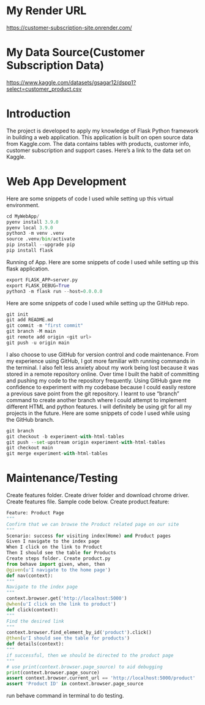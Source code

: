# My Render URL

https://customer-subscription-site.onrender.com/

# My Data Source(Customer Subscription Data)

https://www.kaggle.com/datasets/gsagar12/dspp1?select=customer_product.csv

# Introduction

The project is developed to apply my knowledge of Flask Python framework in building a web application. This application is built on open source data from Kaggle.com. The data contains tables with products, customer info, customer subscription and support cases. Here’s a link to the data set on Kaggle.

# Web App Development

Here are some snippets of code I used while setting up this virtual environment.

```python
cd MyWebApp/
pyenv install 3.9.0
pyenv local 3.9.0
python3 -m venv .venv
source .venv/bin/activate
pip install --upgrade pip
pip install flask
```

Running of App. Here are some snippets of code I used while setting up this flask application.

```python
export FLASK_APP=server.py
export FLASK_DEBUG=True
python3 -m flask run --host=0.0.0.0
```

Here are some snippets of code I used while setting up the GitHub repo.

```python
git init
git add README.md
git commit -m "first commit"
git branch -M main
git remote add origin <git url>
git push -u origin main
```

I also choose to use GitHub for version control and code maintenance. From my experience using GitHub, I got more familiar with running commands in the terminal. I also felt less anxiety about my work being lost because it was stored in a remote repository online. Over time I built the habit of committing and pushing my code to the repository frequently. Using GitHub gave me confidence to experiment with my codebase because I could easily restore a previous save point from the git repository. I learnt to use “branch” command to create another branch where I could attempt to implement different HTML and python features. I will definitely be using git for all my projects in the future.
Here are some snippets of code I used while using the GitHub branch.

```python
git branch
git checkout -b experiment-with-html-tables
git push --set-upstream origin experiment-with-html-tables
git checkout main
git merge experiment-with-html-tables
```

# Maintenance/Testing

Create features folder. Create driver folder and download chrome driver. Create features file. Sample code below.
Create product.feature:

```python
Feature: Product Page
"""
Confirm that we can browse the Product related page on our site
"""
Scenario: success for visiting index(Home) and Product pages
Given I navigate to the index page
When I click on the link to Product
Then I should see the table for Products
Create steps folder. Create product.py
from behave import given, when, then
@given(u'I navigate to the home page')
def nav(context):
"""
Navigate to the index page
"""
context.browser.get('http://localhost:5000')
@when(u'I click on the link to product')
def click(context):
"""
Find the desired link
"""
context.browser.find_element_by_id('product').click()
@then(u'I should see the table for products')
def details(context):
"""
if successful, then we should be directed to the product page
"""
# use print(context.browser.page_source) to aid debugging
print(context.browser.page_source)
assert context.browser.current_url == 'http://localhost:5000/product'
assert 'Product ID' in context.browser.page_source
```

run behave command in terminal to do testing.
